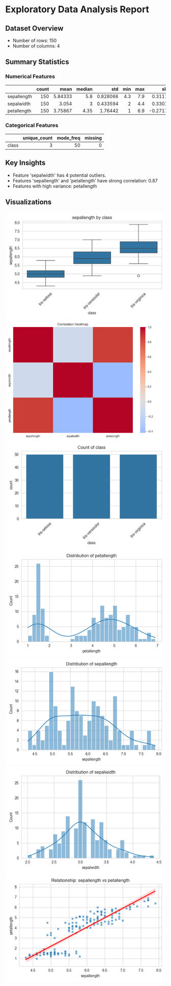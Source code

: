 # Exploratory Data Analysis Report

## Dataset Overview
- Number of rows: 150
- Number of columns: 4

## Summary Statistics
### Numerical Features
|             |   count |    mean |   median |      std |   min |   max |      skew |   kurtosis |
|:------------|--------:|--------:|---------:|---------:|------:|------:|----------:|-----------:|
| sepallength |     150 | 5.84333 |     5.8  | 0.828066 |   4.3 |   7.9 |  0.311753 |  -0.573568 |
| sepalwidth  |     150 | 3.054   |     3    | 0.433594 |   2   |   4.4 |  0.330703 |   0.241443 |
| petallength |     150 | 3.75867 |     4.35 | 1.76442  |   1   |   6.9 | -0.271712 |  -1.39536  |

### Categorical Features
|       |   unique_count |   mode_freq |   missing |
|:------|---------------:|------------:|----------:|
| class |              3 |          50 |         0 |

## Key Insights
- Feature 'sepalwidth' has 4 potential outliers.
- Features 'sepallength' and 'petallength' have strong correlation: 0.87
- Features with high variance: petallength

## Visualizations
![box_sepallengthbyclass.png](box_sepallengthbyclass.png)
![correlation_heatmap.png](correlation_heatmap.png)
![count_class.png](count_class.png)
![dist_petallength.png](dist_petallength.png)
![dist_sepallength.png](dist_sepallength.png)
![dist_sepalwidth.png](dist_sepalwidth.png)
![scatter_sepallength_petallength.png](scatter_sepallength_petallength.png)
